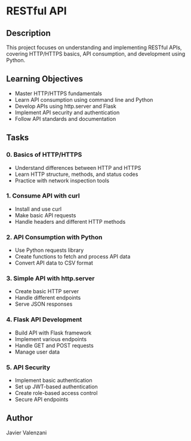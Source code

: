 # RESTful API

## Description
This project focuses on understanding and implementing RESTful APIs, covering HTTP/HTTPS basics, API consumption, and development using Python.

## Learning Objectives
- Master HTTP/HTTPS fundamentals
- Learn API consumption using command line and Python
- Develop APIs using http.server and Flask
- Implement API security and authentication
- Follow API standards and documentation

## Tasks

### 0. Basics of HTTP/HTTPS
- Understand differences between HTTP and HTTPS
- Learn HTTP structure, methods, and status codes
- Practice with network inspection tools

### 1. Consume API with curl
- Install and use curl
- Make basic API requests
- Handle headers and different HTTP methods

### 2. API Consumption with Python
- Use Python requests library
- Create functions to fetch and process API data
- Convert API data to CSV format

### 3. Simple API with http.server
- Create basic HTTP server
- Handle different endpoints
- Serve JSON responses

### 4. Flask API Development
- Build API with Flask framework
- Implement various endpoints
- Handle GET and POST requests
- Manage user data

### 5. API Security
- Implement basic authentication
- Set up JWT-based authentication
- Create role-based access control
- Secure API endpoints

## Author
Javier Valenzani
